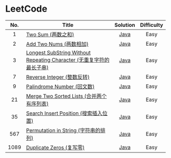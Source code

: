 # LeetCode

| No. | Title                                                                    |                                      Solution                                      | Difficulty |
|:--:|--------------------------------------------------------------------------|:----------------------------------------------------------------------------------:| :----------: |
|  1 | [Two Sum (两数之和)](solution/001_two_sum.md)                                |               [Java](src/main/java/leetcode/_001_twoSum/TwoSum.java)               |Easy|
|  2 | [Add Two Nums (两数相加)](solution/002_add_two_numbers.md)                  |               [Java](src/main/java/leetcode/_002_addTwoNumbers/AddTwoNumbers.java)  |Easy|
|  3 | [Longest SubString Without Repeating Character (无重复字符的最长子串)](solution/003_longest_substring_without_repeating_characters.md)   |    [Java](src/main/java/leetcode/_003_longestSubstringWithoutRepeatCharacters/LengthOfLongestSubstring.java)  |Easy|
|  7 | [Reverse Integer (整数反转)](solution/007_reverse_integer.md)   |    [Java](src/main/java/leetcode/_007_reverseInteger/ReverseInteger.java)  |Easy|
|  9 | [Palindrome Number (回文数)](solution/009_palindrome_number.md)   |    [Java](src/main/java/leetcode/_009_palindromeNumber/PalindromeNumber.java)  |Easy|
| 21 | [Merge Two Sorted Lists (合并两个有序列表)](solution/021_merge_two_sorted_lists.md) |  [Java](src/main/java/leetcode/_021_mergeTwoSortedList/MergeTwoSortedLists.java)   |Easy|
| 35 | [Search Insert Position (搜索插入位置)](solution/035_search_insert_position.md) | [Java](src/main/java/leetcode/_035_searchInsertPosition/SearchInsertPosition.java) |Easy|
| 567 | [Permutation in String (字符串的排列)](solution/567_permutation_in_string.md) | [Java](src/main/java/leetcode/_567_permutationInString/PermutationInString.java) |Easy|
| 1089 | [Duplicate Zeros (复写零)](solution/1089_duplicate_zeros.md)             |      [Java](src/main/java/leetcode/_1089_duplicate_zeros/DuplicateZeros.java)      |Easy|

